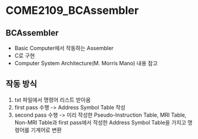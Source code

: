 # COME2109_BCAssembler

## BCAssembler
- Basic Computer에서 작동하는 Assembler
- C로 구현
- Computer System Architecture(M. Morris Mano) 내용 참고

## 작동 방식
1. txt 파일에서 명령어 리스트 받아옴
2. first pass 수행 -> Address Symbol Table 작성
3. second pass 수행 -> 미리 작성한 Pseudo-Instruction Table, MRI Table, Non-MRI Table과 first pass에서 작성한 Address Symbol Table을 가지고 명령어를 기계어로 변환